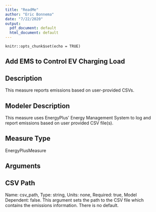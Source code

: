 ```yaml
---
title: "ReadMe"
author: "Eric Bonnema"
date: "7/22/2020"
output:
  pdf_document: default
  html_document: default
---
```


```{r setup, include=FALSE}
knitr::opts_chunk$set(echo = TRUE)
```

## Add EMS to Control EV Charging Load
## Description
This measure reports emissions based on user-provided CSVs.

## Modeler Description
This measure uses EnergyPlus' Energy Management System to log and report emissions based on user provided CSV file(s).

## Measure Type
EnergyPlusMeasure

## Arguments
## CSV Path
Name: csv_path, Type: string, Units: none, Required: true, Model Dependent: false. This argument sets the path to the CSV file which contains the emissions information. There is no default.
